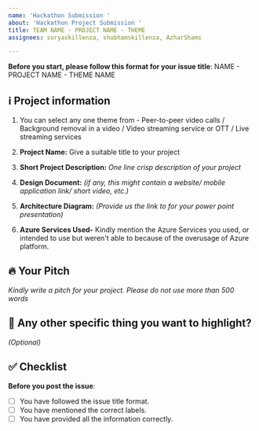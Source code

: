 ```yaml
---
name: 'Hackathon Submission '
about: 'Hackathon Project Submission '
title: TEAM NAME - PROJECT NAME - THEME
assignees: suryaskillenza, shubhamskillenza, AzharShams

---
```


**Before you start, please follow this format for your issue title**:
NAME - PROJECT NAME - THEME NAME

## ℹ️ Project information


 1. You can select any one theme from - Peer-to-peer video calls / Background removal in a video / Video streaming service or OTT / Live streaming services

2. **Project Name:** Give a suitable title to your project

3. **Short Project Description:** _One line crisp description of your project_

4. **Design Document:** _(if any, this might contain a website/ mobile application link/ short video, etc.)_

5. **Architecture Diagram:** _(Provide us the link to for your power point presentation)_

6. **Azure Services Used-** Kindly mention the Azure Services you used, or intended to use but weren't able to because of the overusage of Azure platform. 


## 🔥 Your Pitch
_Kindly write a pitch for your project. Please do not use more than 500 words_



## 🔦 Any other specific thing you want to highlight?
_(Optional)_


## ✅ Checklist


**Before you post the issue**:
- [ ] You have followed the issue title format.
- [ ] You have mentioned the correct labels.
- [ ] You have provided all the information correctly.
